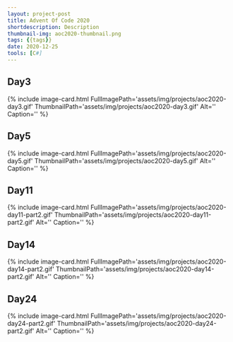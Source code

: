 ```yaml
---
layout: project-post
title: Advent Of Code 2020
shortdescription: Description
thumbnail-img: aoc2020-thumbnail.png
tags: {{tags}}
date: 2020-12-25
tools: [C#]
---
```


## Day3
{% include image-card.html FullImagePath='assets/img/projects/aoc2020-day3.gif' ThumbnailPath='assets/img/projects/aoc2020-day3.gif' Alt='' Caption='' %}

## Day5
{% include image-card.html FullImagePath='assets/img/projects/aoc2020-day5.gif' ThumbnailPath='assets/img/projects/aoc2020-day5.gif' Alt='' Caption='' %}

## Day11
{% include image-card.html FullImagePath='assets/img/projects/aoc2020-day11-part2.gif' ThumbnailPath='assets/img/projects/aoc2020-day11-part2.gif' Alt='' Caption='' %}

## Day14
{% include image-card.html FullImagePath='assets/img/projects/aoc2020-day14-part2.gif' ThumbnailPath='assets/img/projects/aoc2020-day14-part2.gif' Alt='' Caption='' %}

## Day24
{% include image-card.html FullImagePath='assets/img/projects/aoc2020-day24-part2.gif' ThumbnailPath='assets/img/projects/aoc2020-day24-part2.gif' Alt='' Caption='' %}
